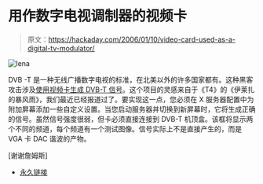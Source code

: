 # 用作数字电视调制器的视频卡

> 原文：<https://hackaday.com/2006/01/10/video-card-used-as-a-digital-tv-modulator/>

![lena](img/33ece3336f5b6dab72bb67f4da0873e4.png)

DVB -T 是一种无线广播数字电视的标准，在北美以外的许多国家都有。这种黑客攻击涉及[使用视频卡生成 DVB-T 信号](http://fabrice.bellard.free.fr/dvbt/)。这个项目的灵感来自于《T4》的《伊莱扎的暴风雨》，我们最近已经报道过了。要实现这一点，您必须在 X 服务器配置中为附加屏幕添加一些自定义设置。当您启动服务器并切换到新屏幕时，它将生成正确的信号。虽然信号强度很弱，但卡必须直接连接到 DVB-T 机顶盒。该框将显示两个不同的频道，每个频道有一个测试图像。信号实际上不是直接产生的，而是 VGA 卡 DAC 谐波的产物。

[谢谢詹姆斯]

*   [永久链接](http://fabrice.bellard.free.fr/dvbt/)